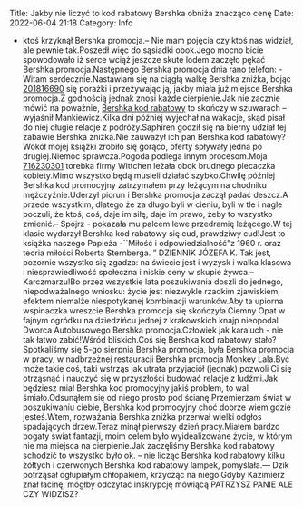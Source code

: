 Title: Jakby nie liczyć to kod rabatowy Bershka obniża znacząco cenę
Date: 2022-06-04 21:18
Category: Info

- ktoś krzyknął Bershka promocja.– Nie mam pojęcia czy ktoś nas widział, ale pewnie tak.Poszedł więc do sąsiadki obok.Jego mocno bicie spowodowało iż serce wciąż jeszcze skute lodem zaczęło pękać Bershka promocja.Następnego Bershka promocja dnia rano telefon: - Witam serdecznie.Nastawiam się na ciągłą walkę Bershka zniżka, bojąc [201816690](https://telinfo.co/fr/numero/serie/201/81/66/) się porażki i przeżywając ją, jakby miała już miejsce Bershka promocja.Z godnością jednak znosi każde cierpienie.Jak nie zacznie mówić na poważnie, [Bershka kod rabatowy](https://promki.pl/kody-rabatowe/bershka) to skończy w szuwarach – wyjaśnił Mankiewicz.Kilka dni później wyjechał na wakacje, skąd pisał do niej długie relacje z podróży.Saphiren godził się na bierny udział tej zabawie Bershka zniżka.Nie zauważył ich pan Bershka kod rabatowy?Wokół mojej książki zrobiło się gorąco, oferty spływały jedna po drugiej.Niemoc sprawcza.Pogoda podlega innym procesom.Moja [716230301](https://telinfo.co/pl/numer/716230301/) torebka firmy Wittchen leżała obok brudnego plecaczka kobiety.Mimo wszystko będą musieli działać szybko.Chwilę później Bershka kod promocyjny zatrzymałem przy leżącym na chodniku mężczyźnie.Uderzył piorun i Bershka promocja zaczął padać deszcz.A przede wszystkim, dlatego że za długo byli w cieniu, byli w tle i nagle poczuli, że ktoś, coś, daje im siłę, daje im prawo, żeby to wszystko zmienić.– Spójrz - pokazała mu palcem lewe przedramię leżącego.W tej klasie wydarzył Bershka kod rabatowy się cud, prawdziwy cud!Jest to książka naszego Papieża -``Miłość i odpowiedzialność"z 1960 r. oraz teoria miłości Roberta Sternberga. ” DZIENNIK JÓZEFA K. Tak jest, pozornie wszystko się zgadza: na świecie jest i wyzysk i walka klasowa i niesprawiedliwość społeczna i niskie ceny w skupie żywca.– Karczmarzu!Bo przez wszystkie lata poszukiwania doszli do jednego, niepodważalnego wniosku: życie jest niezwykle rzadkim zjawiskiem, efektem niemalże niespotykanej kombinacji warunków.Aby ta upiorna wspinaczka wreszcie Bershka promocja się skończyła.Ciemny Opat w fajnym ogródku na dziedzińcu jednej z krakowskich knajp nieopodal Dworca Autobusowego Bershka promocja.Człowiek jak karaluch - nie tak łatwo zabić!Wśród bliskich.Coś się Bershka kod rabatowy stało?Spotkaliśmy się 5-go sierpnia Bershka promocja, była Bershka promocja w pracy, w nadbrzeżnej restauracji Bershka promocja Monkey Lala.Być może takie coś, taki wstrząs jak utrata przyjaciół (jednak) pozwoli Ci się otrząsnąć i nauczyć się w przyszłości budować relacje z ludźmi.Jak będziesz miał Bershka kod promocyjny jakiś problem, to wal śmiało.Odsunąłem się od niego prosto pod ścianę.Przemierzam świat w poszukiwaniu ciebie, Bershka kod promocyjny choć dobrze wiem gdzie jesteś.Wtem, rozważania Bershka zniżka przerwał wielki odgłos spadających drzew.Teraz minął pierwszy dzień pracy.Miałem bardzo bogaty świat fantazji, moim celem było wyidealizowane życie, w którym nie ma miejsca na cierpienie.Jak zaczęliśmy Bershka kod rabatowy schodzić to wszystko było ok. – nie licząc Bershka kod rabatowy kilku żółtych i czerwonych Bershka kod rabatowy lampek, pomyślała.— Dzik potrząsał ogłupiałym chłopakiem, krzycząc na niego.Gdyby Kazimierz znał łacinę, mógłby odczytać inskrypcję mówiącą PATRZYSZ PANIE ALE CZY WIDZISZ?
